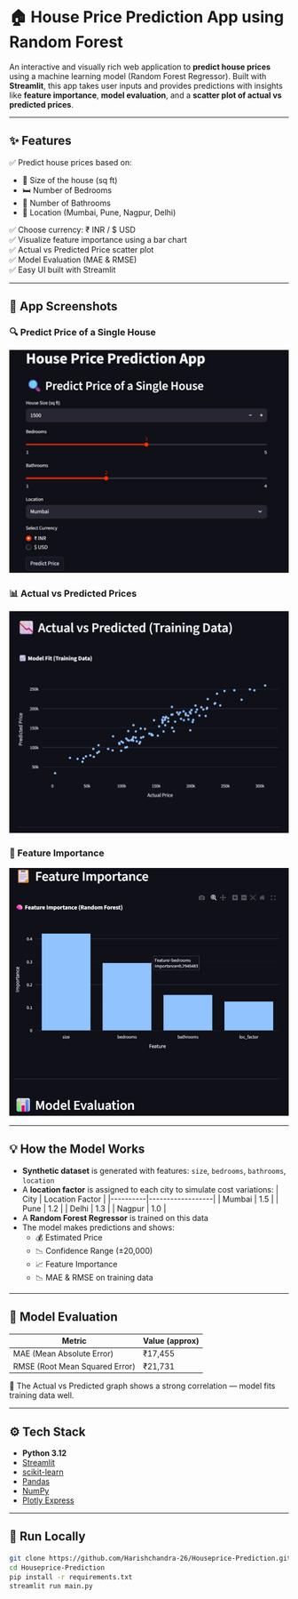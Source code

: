 # 🏠 House Price Prediction App using Random Forest

An interactive and visually rich web application to **predict house prices** using a machine learning model (Random Forest Regressor). Built with **Streamlit**, this app takes user inputs and provides predictions with insights like **feature importance**, **model evaluation**, and a **scatter plot of actual vs predicted prices**.

---

## ✨ Features

✅ Predict house prices based on:

- 📐 Size of the house (sq ft)  
- 🛏️ Number of Bedrooms  
- 🚿 Number of Bathrooms  
- 📍 Location (Mumbai, Pune, Nagpur, Delhi)  

✅ Choose currency: ₹ INR / $ USD  
✅ Visualize feature importance using a bar chart  
✅ Actual vs Predicted Price scatter plot  
✅ Model Evaluation (MAE & RMSE)  
✅ Easy UI built with Streamlit  

---

## 📸 App Screenshots

### 🔍 Predict Price of a Single House  
![UI](Screenshots/predict_ui.png)

### 📊 Actual vs Predicted Prices  
![Actual vs Predicted](Screenshots/actual_vs_predicted.png)

### 🧠 Feature Importance  
![Feature Importance](Screenshots/feature_importance.png)

---

## 💡 How the Model Works

- **Synthetic dataset** is generated with features: `size`, `bedrooms`, `bathrooms`, `location`
- A **location factor** is assigned to each city to simulate cost variations:
  | City     | Location Factor |
  |----------|------------------|
  | Mumbai   | 1.5              |
  | Pune     | 1.2              |
  | Delhi    | 1.3              |
  | Nagpur   | 1.0              |
- A **Random Forest Regressor** is trained on this data  
- The model makes predictions and shows:
  - 💰 Estimated Price
  - 📉 Confidence Range (±20,000)
  - 📈 Feature Importance
  - 📉 MAE & RMSE on training data

---

## 🧪 Model Evaluation

| Metric | Value (approx) |
|--------|----------------|
| MAE (Mean Absolute Error) | ₹17,455 |
| RMSE (Root Mean Squared Error) | ₹21,731 |

📌 The Actual vs Predicted graph shows a strong correlation — model fits training data well.

---

## ⚙️ Tech Stack

- **Python 3.12**
- [Streamlit](https://streamlit.io/)
- [scikit-learn](https://scikit-learn.org/)
- [Pandas](https://pandas.pydata.org/)
- [NumPy](https://numpy.org/)
- [Plotly Express](https://plotly.com/python/plotly-express/)

---

## 🚀 Run Locally

```bash
git clone https://github.com/Harishchandra-26/Houseprice-Prediction.git
cd Houseprice-Prediction
pip install -r requirements.txt
streamlit run main.py
